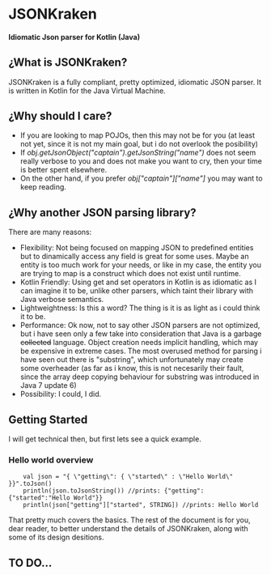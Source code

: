 # JSONKraken
#### Idiomatic Json parser for Kotlin (Java)

## ¿What is JSONKraken?
JSONKraken is a fully compliant, pretty optimized, idiomatic JSON parser. It is written in Kotlin for the Java Virtual Machine.

## ¿Why should I care?
- If you are looking to map POJOs, then this may not be for you (at least not yet, since it is not my main goal, but i do not overlook the posibility)
- If *obj.getJsonObject("captain").getJsonString("name")* does not seem really verbose to you and does not make you want to cry, then your time is better spent elsewhere.
- On the other hand, if you prefer *obj["captain"]["name"]* you may want to keep reading.

## ¿Why another JSON parsing library?
There are many reasons:
* Flexibility: Not being focused on mapping JSON to predefined entities but to dinamically access any field is great for some uses. Maybe an entity is too much work for your needs, or like in my case, the entity you are trying to map is a construct which does not exist until runtime.
* Kotlin Friendly: Using get and set operators in Kotlin is as idiomatic as I can imagine it to be, unlike other parsers, which taint their library with Java verbose semantics.
* Lightweightness: Is this a word? The thing is it is as light as i could think it to be.
* Performance: Ok now, not to say other JSON parsers are not optimized, but i have seen only a few take into consideration that Java is a garbage ~~collected~~ language. Object creation needs implicit handling, which may be expensive in extreme cases. The most overused method for parsing i have seen out there is "substring", which unfortunately may create some overheader (as far as i know, this is not necesarily their fault, since the array deep copying behaviour for substring was introduced in Java 7 update 6)
* Possibility: I could, I did.

## Getting Started
I will get technical then, but first lets see a quick example.

### Hello world overview
		val json = "{ \"getting\": { \"started\" : \"Hello World\" }}".toJson()
		println(json.toJsonString()) //prints: {"getting":{"started":"Hello World"}}
		println(json["getting"]["started", STRING]) //prints: Hello World
That pretty much covers the basics. The rest of the document is for you, dear reader, to better understand the details of JSONKraken, along with some of its design desitions.

## TO DO...